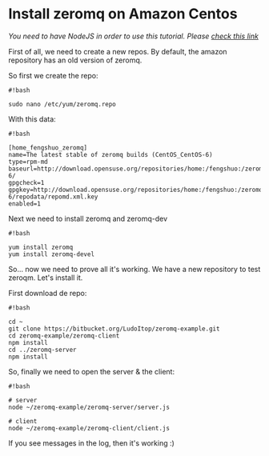 # Install zeromq on Amazon Centos #

*You need to have NodeJS in order to use this tutorial. Please [check this link](https://bitbucket.org/iadlearning-team/iadlearning-wiki/wiki/nodejs)*

First of all, we need to create a new repos. By default, the amazon repository has an old version of zeromq.

So first we create the repo:

```
#!bash

sudo nano /etc/yum/zeromq.repo

```

With this data:

```
#!bash

[home_fengshuo_zeromq]
name=The latest stable of zeromq builds (CentOS_CentOS-6)
type=rpm-md
baseurl=http://download.opensuse.org/repositories/home:/fengshuo:/zeromq/CentOS_CentOS-6/
gpgcheck=1
gpgkey=http://download.opensuse.org/repositories/home:/fengshuo:/zeromq/CentOS_CentOS-6/repodata/repomd.xml.key
enabled=1

```

Next we need to install zeromq and zeromq-dev


```
#!bash

yum install zeromq
yum install zeromq-devel

```

So... now we need to prove all it's working. We have a new repository to test zeroqm. Let's install it.

First download de repo:



```
#!bash

cd ~
git clone https://bitbucket.org/LudoItop/zeromq-example.git
cd zeromq-example/zeromq-client
npm install
cd ../zeromq-server
npm install

```

So, finally we need to open the server & the client:


```
#!bash

# server
node ~/zeromq-example/zeromq-server/server.js

# client
node ~/zeromq-example/zeromq-client/client.js

```

If you see messages in the log, then it's working :)



